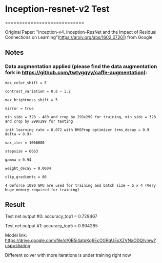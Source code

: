 # Inception-resnet-v2 Test
============================

Original Paper: "Inception-v4, Inception-ResNet and the Impact of Residual Connections on Learning"(https://arxiv.org/abs/1602.07261) from Google

## Notes
### Data augmentation applied (please find the data augmentation fork in https://github.com/twtygqyy/caffe-augmentation): 
```
max_color_shift = 5

contrast_variation = 0.8 ~ 1.2

max_brightness_shift = 5 

mirror = true

min_side = 328 ~ 480 and crop by 299x299 for training, min_side = 328 and crop by 299x299 for testing

init learning rate = 0.072 with RMSProp optimizer (rms_decay = 0.9 delta = 0.9)

max_iter = 1066080

stepsize = 6663

gamma = 0.94

weight_decay = 0.0004

clip_gradients = 80

4 Geforce 1080 GPU are used for training and batch size = 5 x 4 (Very huge memory required for training)
```

## Result

Test net output #0: accuracy_top1 = 0.729467

Test net output #1: accuracy_top5 = 0.904265

Model link: https://drive.google.com/file/d/0B5i4atpKg9EcOGRqUExXZVNxODQ/view?usp=sharing

Different solver with more iterations is under training right now

